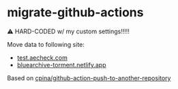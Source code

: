 # migrate-github-actions
⚠ HARD-CODED w/ my custom settings!!!!!

Move data to following site:
- [test.aecheck.com][ref1] 
- [bluearchive-torment.netlify.app][ref2]

Based on [cpina/github-action-push-to-another-repository][ref3]

[ref1]: https://github.com/BeaverHouse/aecheck-v3
[ref2]: https://github.com/BeaverHouse/bluearchive-torment-search
[ref3]: https://github.com/cpina/github-action-push-to-another-repository